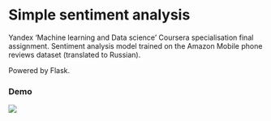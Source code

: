 # Simple sentiment analysis

Yandex ‘Machine learning and Data science’ Coursera specialisation final assignment.
Sentiment analysis model trained on the Amazon Mobile phone reviews dataset (translated to Russian).

Powered by Flask.

### Demo
<img src=‘/1.png’>	